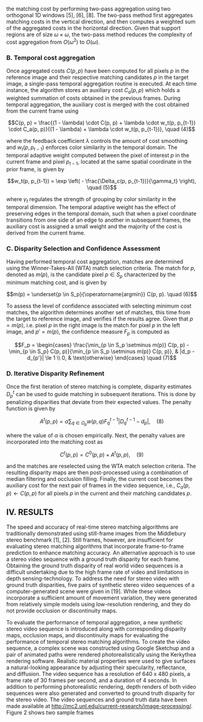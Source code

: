 the matching cost by performing two-pass aggregation using two orthogonal 1D windows [5], [6], [8]. The two-pass method first aggregates matching costs in the vertical direction, and then computes a weighted sum of the aggregated costs in the horizontal direction. Given that support regions are of size $\omega \times \omega$, the two-pass method reduces the complexity of cost aggregation from $O(\omega^2)$ to $O(\omega)$.

### B. Temporal cost aggregation

Once aggregated costs $C(p, p)$ have been computed for all pixels $p$ in the reference image and their respective matching candidates $p$ in the target image, a single-pass temporal aggregation routine is executed. At each time instance, the algorithm stores an auxiliary cost $C_a(p, p)$ which holds a weighted summation of costs obtained in the previous frames. During temporal aggregation, the auxiliary cost is merged with the cost obtained from the current frame using

$$C(p, p) = \frac{(1 - \lambda) \cdot C(p, p) + \lambda \cdot w_t(p, p_{t-1}) \cdot C_a(p, p)}{(1 - \lambda) + \lambda \cdot w_t(p, p_{t-1})}, \quad (4)$$

where the feedback coefficient $\lambda$ controls the amount of cost smoothing and $w_t(p, p_{t-1})$ enforces color similarity in the temporal domain. The temporal adaptive weight computed between the pixel of interest $p$ in the current frame and pixel $p_{t-1}$, located at the same spatial coordinate in the prior frame, is given by

$$w_t(p, p_{t-1}) = \exp \left( - \frac{\Delta_c(p, p_{t-1})}{\gamma_t} \right), \quad (5)$$

where $\gamma_t$ regulates the strength of grouping by color similarity in the temporal dimension. The temporal adaptive weight has the effect of preserving edges in the temporal domain, such that when a pixel coordinate transitions from one side of an edge to another in subsequent frames, the auxiliary cost is assigned a small weight and the majority of the cost is derived from the current frame.

### C. Disparity Selection and Confidence Assessment

Having performed temporal cost aggregation, matches are determined using the Winner-Takes-All (WTA) match selection criteria. The match for $p$, denoted as $m(p)$, is the candidate pixel $p \in S_p$ characterized by the minimum matching cost, and is given by

$$m(p) = \underset{p \in S_p}{\operatorname{argmin}} C(p, p). \quad (6)$$

To assess the level of confidence associated with selecting minimum cost matches, the algorithm determines another set of matches, this time from the target to reference image, and verifies if the results agree. Given that $p = m(p)$, i.e. pixel $p$ in the right image is the match for pixel $p$ in the left image, and $p' = m(p)$, the confidence measure $F_p$ is computed as

$$F_p = \begin{cases} \frac{\min_{p \in S_p \setminus m(p)} C(p, p) - \min_{p \in S_p} C(p, p)}{\min_{p \in S_p \setminus m(p)} C(p, p)}, & |d_p - d_{p'}| \le 1 \\ 0, & \text{otherwise} \end{cases} \quad (7)$$

### D. Iterative Disparity Refinement

Once the first iteration of stereo matching is complete, disparity estimates $D_p^t$ can be used to guide matching in subsequent iterations. This is done by penalizing disparities that deviate from their expected values. The penalty function is given by

$$A^t(p, p) = \alpha \sum_{q \in \Omega_p} w(p, q) F_q^{t-1} |D_q^{t-1} - d_p|, \quad (8)$$

where the value of $\alpha$ is chosen empirically. Next, the penalty values are incorporated into the matching cost as

$$C^t(p, p) = C^0(p, p) + A^t(p, p), \quad (9)$$

and the matches are reselected using the WTA match selection criteria. The resulting disparity maps are then post-processed using a combination of median filtering and occlusion filling. Finally, the current cost becomes the auxiliary cost for the next pair of frames in the video sequence, i.e., $C_a(p, p) \leftarrow C(p, p)$ for all pixels $p$ in the current and their matching candidates $p$.

## IV. RESULTS

The speed and accuracy of real-time stereo matching algorithms are traditionally demonstrated using still-frame images from the Middlebury stereo benchmark [1], [2]. Still frames, however, are insufficient for evaluating stereo matching algorithms that incorporate frame-to-frame prediction to enhance matching accuracy. An alternative approach is to use a stereo video sequence with a ground truth disparity for each frame. Obtaining the ground truth disparity of real world video sequences is a difficult undertaking due to the high frame rate of video and limitations in depth sensing-technology. To address the need for stereo video with ground truth disparities, five pairs of synthetic stereo video sequences of a computer-generated scene were given in [19]. While these videos incorporate a sufficient amount of movement variation, they were generated from relatively simple models using low-resolution rendering, and they do not provide occlusion or discontinuity maps.

To evaluate the performance of temporal aggregation, a new synthetic stereo video sequence is introduced along with corresponding disparity maps, occlusion maps, and discontinuity maps for evaluating the performance of temporal stereo matching algorithms. To create the video sequence, a complex scene was constructed using Google Sketchup and a pair of animated paths were rendered photorealistically using the Kerkythea rendering software. Realistic material properties were used to give surfaces a natural-looking appearance by adjusting their specularity, reflectance, and diffusion. The video sequence has a resolution of 640 x 480 pixels, a frame rate of 30 frames per second, and a duration of 4 seconds. In addition to performing photorealistic rendering, depth renders of both video sequences were also generated and converted to ground truth disparity for the stereo video. The video sequences and ground truth data have been made available at http://mc2.unl.edu/current-research/image-processing/. Figure 2 shows two sample frames

